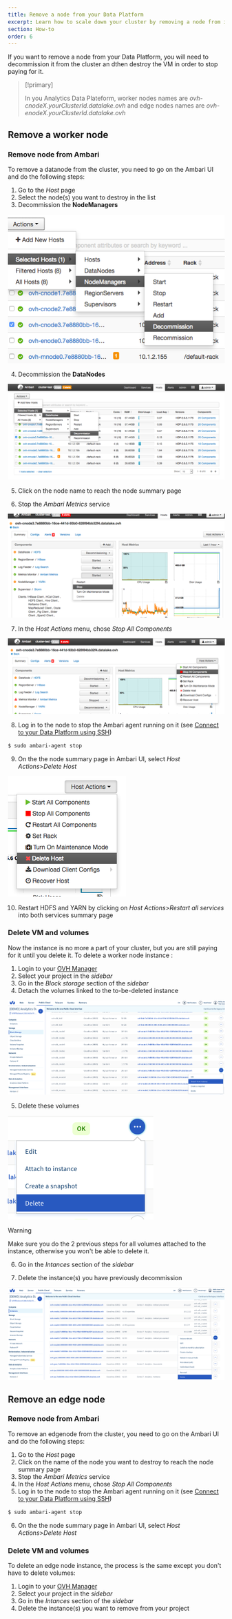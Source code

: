 ```yaml
---
title: Remove a node from your Data Platform
excerpt: Learn how to scale down your cluster by removing a node from it.
section: How-to
order: 6
---
```


If you want to remove a node from your Data Platform, you will need to decommission it from the cluster an dthen destroy the VM in order to stop paying for it.

>[!primary]
>
> In you Analytics Data Plateform, worker nodes names are *ovh-cnodeX.yourClusterId.datalake.ovh* and edge nodes names are *ovh-enodeX.yourClusterId.datalake.ovh*

## Remove a worker node

### Remove node from Ambari

To remove a datanode from the cluster, you need to go on the Ambari UI and do the following steps:

1.  Go to the *Host* page
2.  Select the node(s) you want to destroy in the list
3.  Decommission the **NodeManagers**

![Decommission NodeManagers](images/deco-nodemanager.png)

4.  Decommission the **DataNodes**

![Decommission DataNodes](images/deco-datanode.png)

5.  Click on the node name to reach the node summary page

6.  Stop the *Ambari Metrics* service

![Stop Ambari Metrics](images/stop-ambari-metrics.png)

7.  In the *Host Actions* menu, chose *Stop All Components*

![Stop all components](images/stop-components.png)

8.  Log in to the node to stop the Ambari agent running on it (see [Connect to your Data Platform using SSH](../connect-using-ssh/guide.en-gb.md))

```bash
$ sudo ambari-agent stop
```

9.  On the the node summary page in Ambari UI, select *Host Actions*>*Delete Host*

![Delete Host](images/delete-host.png)

10. Restart HDFS and YARN by clicking on *Host Actions*>*Restart all services* into both services summary page



### Delete VM and volumes

Now the instance is no more a part of your cluster, but you are still paying for it until you delete it.
To delete a worker node instance :

1.  Login to your [OVH Manager](https://www.ovh.com/manager/public-cloud/index.html)
2.  Select your project in the *sidebar* 
3.  Go in the *Block storage* section of the *sidebar*
4.  Detach the volumes linked to the to-be-deleted instance

![Detach volumes](images/detach-volumes.png)

5.  Delete these volumes

![Delete volumes](images/delete-volumes.png)

>[!warning]
>
> Make sure you do the 2 previous steps for all volumes attached to the instance, otherwise you won't be able to delete it.

6.  Go in the *Intances* section of the *sidebar*

7.  Delete the instance(s) you have previously decommission

![Delete instance](images/delete-worker-instance.png)

## Remove an edge node

### Remove node from Ambari

To remove an edgenode from the cluster, you need to go on the Ambari UI and do the following steps:

1.  Go to the *Host* page
2.  Click on the name of the node you want to destroy to reach the node summary page
3.  Stop the *Ambari Metrics* service
4.  In the *Host Actions* menu, chose *Stop All Components*
5.  Log in to the node to stop the Ambari agent running on it (see [Connect to your Data Platform using SSH](../connect-using-ssh/guide.en-gb.md))
```bash
$ sudo ambari-agent stop
```
6.  On the the node summary page in Ambari UI, select *Host Actions*>*Delete Host*


### Delete VM and volumes

To delete an edge node instance, the process is the same except you don't have to delete volumes:

1.  Login to your [OVH Manager](https://www.ovh.com/manager/public-cloud/index.html)
2.  Select your project in the *sidebar* 
3.  Go in the *Intances* section of the *sidebar*
7.  Delete the instance(s) you want to remove from your project 


